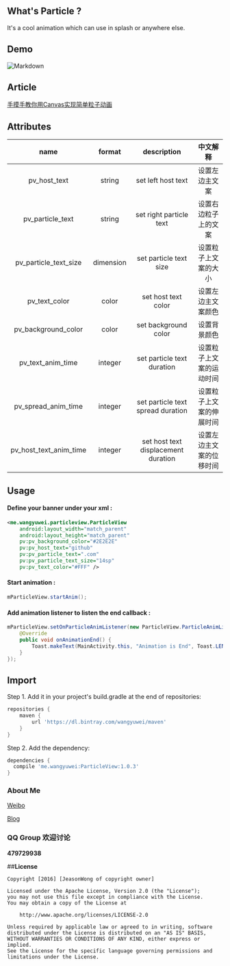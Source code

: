 ## What's Particle ?
It's a cool animation which can use in splash or anywhere else.

## Demo

![Markdown](https://raw.githubusercontent.com/jeasonwong/Particle/master/screenshots/particle.gif)

## Article
[手摸手教你用Canvas实现简单粒子动画](http://www.wangyuwei.me/2016/08/29/%E6%89%8B%E6%91%B8%E6%89%8B%E6%95%99%E4%BD%A0%E5%AE%9E%E7%8E%B0%E7%AE%80%E5%8D%95%E7%B2%92%E5%AD%90%E5%8A%A8%E7%94%BB/)

## Attributes

|name|format|description|中文解释
|:---:|:---:|:---:|:---:|
| pv_host_text | string |set left host text|设置左边主文案
| pv_particle_text | string |set right particle text|设置右边粒子上的文案
| pv_particle_text_size | dimension |set particle text size|设置粒子上文案的大小
| pv_text_color | color |set host text color|设置左边主文案颜色
|pv_background_color|color|set background color|设置背景颜色
| pv_text_anim_time | integer |set particle text duration|设置粒子上文案的运动时间
| pv_spread_anim_time | integer |set particle text spread duration|设置粒子上文案的伸展时间
|pv_host_text_anim_time|integer|set host text displacement duration|设置左边主文案的位移时间

## Usage
#### Define your banner under your xml :

```xml
<me.wangyuwei.particleview.ParticleView
    android:layout_width="match_parent"
    android:layout_height="match_parent"
    pv:pv_background_color="#2E2E2E"
    pv:pv_host_text="github"
    pv:pv_particle_text=".com"
    pv:pv_particle_text_size="14sp"
    pv:pv_text_color="#FFF" />
```

#### Start animation :

```java
mParticleView.startAnim();
```

#### Add animation listener to listen the end callback :

```java
mParticleView.setOnParticleAnimListener(new ParticleView.ParticleAnimListener() {
    @Override
    public void onAnimationEnd() {
        Toast.makeText(MainActivity.this, "Animation is End", Toast.LENGTH_SHORT).show();
    }
});
```

## Import

Step 1. Add it in your project's build.gradle at the end of repositories:

```gradle
repositories {
    maven {
        url 'https://dl.bintray.com/wangyuwei/maven'
    }
}
```

Step 2. Add the dependency:

```gradle
dependencies {
  compile 'me.wangyuwei:ParticleView:1.0.3'
}
```

### About Me

[Weibo](http://weibo.com/WongYuwei)

[Blog](http://www.wangyuwei.me)

### QQ Group 欢迎讨论

**479729938**

##**License**

```license
Copyright [2016] [JeasonWong of copyright owner]

Licensed under the Apache License, Version 2.0 (the "License");
you may not use this file except in compliance with the License.
You may obtain a copy of the License at

    http://www.apache.org/licenses/LICENSE-2.0

Unless required by applicable law or agreed to in writing, software
distributed under the License is distributed on an "AS IS" BASIS,
WITHOUT WARRANTIES OR CONDITIONS OF ANY KIND, either express or implied.
See the License for the specific language governing permissions and
limitations under the License.
```